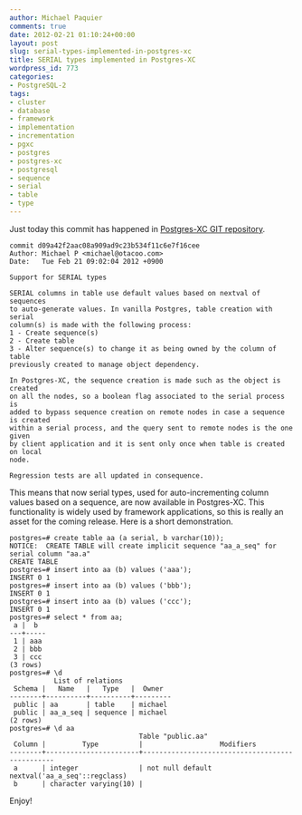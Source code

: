 ```yaml
---
author: Michael Paquier
comments: true
date: 2012-02-21 01:10:24+00:00
layout: post
slug: serial-types-implemented-in-postgres-xc
title: SERIAL types implemented in Postgres-XC
wordpress_id: 773
categories:
- PostgreSQL-2
tags:
- cluster
- database
- framework
- implementation
- incrementation
- pgxc
- postgres
- postgres-xc
- postgresql
- sequence
- serial
- table
- type
---
```


Just today this commit has happened in [Postgres-XC GIT repository](http://postgres-xc.git.sourceforge.net/git/gitweb-index.cgi).

    commit d09a42f2aac08a909ad9c23b534f11c6e7f16cee
    Author: Michael P <michael@otacoo.com>
    Date:   Tue Feb 21 09:02:04 2012 +0900

    Support for SERIAL types

    SERIAL columns in table use default values based on nextval of sequences
    to auto-generate values. In vanilla Postgres, table creation with serial
    column(s) is made with the following process:
    1 - Create sequence(s)
    2 - Create table
    3 - Alter sequence(s) to change it as being owned by the column of table
    previously created to manage object dependency.

    In Postgres-XC, the sequence creation is made such as the object is created
    on all the nodes, so a boolean flag associated to the serial process is
    added to bypass sequence creation on remote nodes in case a sequence is created
    within a serial process, and the query sent to remote nodes is the one given
    by client application and it is sent only once when table is created on local
    node.

    Regression tests are all updated in consequence.

This means that now serial types, used for auto-incrementing column values based on a sequence, are now available in Postgres-XC. This functionality is widely used by framework applications, so this is really an asset for the coming release. Here is a short demonstration.

    postgres=# create table aa (a serial, b varchar(10));
    NOTICE:  CREATE TABLE will create implicit sequence "aa_a_seq" for serial column "aa.a"
    CREATE TABLE
    postgres=# insert into aa (b) values ('aaa');
    INSERT 0 1
    postgres=# insert into aa (b) values ('bbb');
    INSERT 0 1
    postgres=# insert into aa (b) values ('ccc');
    INSERT 0 1
    postgres=# select * from aa;
     a |  b  
    ---+-----
     1 | aaa
     2 | bbb
     3 | ccc
    (3 rows)
    postgres=# \d
               List of relations
     Schema |   Name   |   Type   |  Owner  
    --------+----------+----------+---------
     public | aa       | table    | michael
     public | aa_a_seq | sequence | michael
    (2 rows)
    postgres=# \d aa
                                    Table "public.aa"
     Column |         Type          |                   Modifiers                    
    --------+-----------------------+------------------------------------------------
     a      | integer               | not null default nextval('aa_a_seq'::regclass)
     b      | character varying(10) | 

Enjoy!
